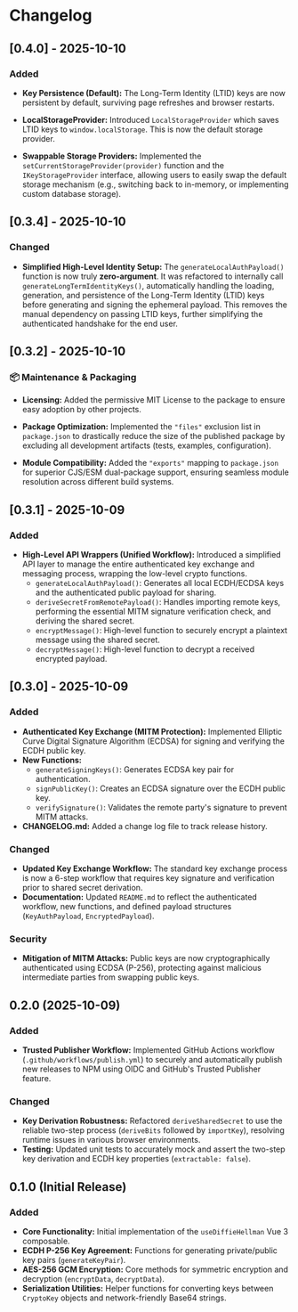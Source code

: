 # Changelog
## [0.4.0] - 2025-10-10
### Added
* **Key Persistence (Default):** The Long-Term Identity (LTID) keys are now persistent by default, surviving page refreshes and browser restarts.

* **LocalStorageProvider:** Introduced `LocalStorageProvider` which saves LTID keys to `window.localStorage`. This is now the default storage provider.

* **Swappable Storage Providers:** Implemented the `setCurrentStorageProvider(provider)` function and the `IKeyStorageProvider` interface, allowing users to easily swap the default storage mechanism (e.g., switching back to in-memory, or implementing custom database storage).

## [0.3.4] - 2025-10-10

### Changed
* **Simplified High-Level Identity Setup:** The `generateLocalAuthPayload()` function is now truly **zero-argument**. It was refactored to internally call `generateLongTermIdentityKeys()`, automatically handling the loading, generation, and persistence of the Long-Term Identity (LTID) keys before generating and signing the ephemeral payload. This removes the manual dependency on passing LTID keys, further simplifying the authenticated handshake for the end user.

## [0.3.2] - 2025-10-10

### 📦 Maintenance & Packaging
- **Licensing:** Added the permissive MIT License to the package to ensure easy adoption by other projects.

- **Package Optimization:** Implemented the `"files"` exclusion list in `package.json` to drastically reduce the size of the published package by excluding all development artifacts (tests, examples, configuration).

- **Module Compatibility:** Added the `"exports"` mapping to `package.json` for superior CJS/ESM dual-package support, ensuring seamless module resolution across different build systems.

## [0.3.1] - 2025-10-09

### Added
* **High-Level API Wrappers (Unified Workflow):** Introduced a simplified API layer to manage the entire authenticated key exchange and messaging process, wrapping the low-level crypto functions.
    * `generateLocalAuthPayload()`: Generates all local ECDH/ECDSA keys and the authenticated public payload for sharing.
    * `deriveSecretFromRemotePayload()`: Handles importing remote keys, performing the essential MITM signature verification check, and deriving the shared secret.
    * `encryptMessage()`: High-level function to securely encrypt a plaintext message using the shared secret.
    * `decryptMessage()`: High-level function to decrypt a received encrypted payload.

## [0.3.0] - 2025-10-09

### Added
- **Authenticated Key Exchange (MITM Protection):** Implemented Elliptic Curve Digital Signature Algorithm (ECDSA) for signing and verifying the ECDH public key.
- **New Functions:**
    - `generateSigningKeys()`: Generates ECDSA key pair for authentication.
    - `signPublicKey()`: Creates an ECDSA signature over the ECDH public key.
    - `verifySignature()`: Validates the remote party's signature to prevent MITM attacks.
- **CHANGELOG.md:** Added a change log file to track release history.

### Changed
- **Updated Key Exchange Workflow:** The standard key exchange process is now a 6-step workflow that requires key signature and verification prior to shared secret derivation.
- **Documentation:** Updated `README.md` to reflect the authenticated workflow, new functions, and defined payload structures (`KeyAuthPayload`, `EncryptedPayload`).

### Security
- **Mitigation of MITM Attacks:** Public keys are now cryptographically authenticated using ECDSA (P-256), protecting against malicious intermediate parties from swapping public keys.

## 0.2.0 (2025-10-09)

### Added

- **Trusted Publisher Workflow:** Implemented GitHub Actions workflow (`.github/workflows/publish.yml`) to securely and automatically publish new releases to NPM using OIDC and GitHub's Trusted Publisher feature.

### Changed

- **Key Derivation Robustness:** Refactored `deriveSharedSecret` to use the reliable two-step process (`deriveBits` followed by `importKey`), resolving runtime issues in various browser environments.
- **Testing:** Updated unit tests to accurately mock and assert the two-step key derivation and ECDH key properties (`extractable: false`).

## 0.1.0 (Initial Release)

### Added

- **Core Functionality:** Initial implementation of the `useDiffieHellman` Vue 3 composable.
- **ECDH P-256 Key Agreement:** Functions for generating private/public key pairs (`generateKeyPair`).
- **AES-256 GCM Encryption:** Core methods for symmetric encryption and decryption (`encryptData`, `decryptData`).
- **Serialization Utilities:** Helper functions for converting keys between `CryptoKey` objects and network-friendly Base64 strings.
